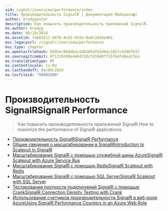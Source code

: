 ```yaml
---
uid: signalr/overview/performance/index
title: Производительность SignalR | Документация Майкрософт
author: bradygaster
description: Как повысить производительность приложений SignalR.
ms.author: bradyg
ms.date: 09/19/2014
ms.assetid: fda81611-b67b-4c62-915e-8adc1924a401
msc.legacyurl: /signalr/overview/performance
msc.type: chapter
ms.openlocfilehash: 6292ec084bbacdd41b5df63d9ac1017c43407b37
ms.sourcegitcommit: 0f1119340e4464720cfd16d0ff15764746ea1fea
ms.translationtype: MT
ms.contentlocale: ru-RU
ms.lasthandoff: 04/09/2019
ms.locfileid: "59402509"
---
```

# <a name="signalr-performance"></a><span data-ttu-id="14502-103">Производительность SignalR</span><span class="sxs-lookup"><span data-stu-id="14502-103">SignalR Performance</span></span>

> <span data-ttu-id="14502-104">Как повысить производительность приложений SignalR.</span><span class="sxs-lookup"><span data-stu-id="14502-104">How to maximize the performance of SignalR applications.</span></span>


- [<span data-ttu-id="14502-105">Производительность SignalR</span><span class="sxs-lookup"><span data-stu-id="14502-105">SignalR Performance</span></span>](signalr-performance.md)
- [<span data-ttu-id="14502-106">Общие сведения о масштабировании в SignalR</span><span class="sxs-lookup"><span data-stu-id="14502-106">Introduction to Scaleout in SignalR</span></span>](scaleout-in-signalr.md)
- [<span data-ttu-id="14502-107">Масштабирование SignalR с помощью служебной шины Azure</span><span class="sxs-lookup"><span data-stu-id="14502-107">SignalR Scaleout with Azure Service Bus</span></span>](scaleout-with-windows-azure-service-bus.md)
- [<span data-ttu-id="14502-108">Масштабирование SignalR с помощью Redis</span><span class="sxs-lookup"><span data-stu-id="14502-108">SignalR Scaleout with Redis</span></span>](scaleout-with-redis.md)
- [<span data-ttu-id="14502-109">Масштабирование SignalR с помощью SQL Server</span><span class="sxs-lookup"><span data-stu-id="14502-109">SignalR Scaleout with SQL Server</span></span>](scaleout-with-sql-server.md)
- [<span data-ttu-id="14502-110">Тестирование плотности подключений SignalR с помощью Crank</span><span class="sxs-lookup"><span data-stu-id="14502-110">SignalR Connection Density Testing with Crank</span></span>](signalr-connection-density-testing-with-crank.md)
- [<span data-ttu-id="14502-111">Использование счетчиков производительности SignalR в веб-роли Azure</span><span class="sxs-lookup"><span data-stu-id="14502-111">Using SignalR Performance Counters in an Azure Web Role</span></span>](using-signalr-performance-counters-in-an-azure-web-role.md)
